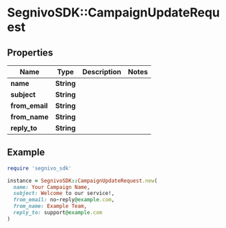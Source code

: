 # SegnivoSDK::CampaignUpdateRequest

## Properties

| Name | Type | Description | Notes |
| ---- | ---- | ----------- | ----- |
| **name** | **String** |  |  |
| **subject** | **String** |  |  |
| **from_email** | **String** |  |  |
| **from_name** | **String** |  |  |
| **reply_to** | **String** |  |  |

## Example

```ruby
require 'segnivo_sdk'

instance = SegnivoSDK::CampaignUpdateRequest.new(
  name: Your Campaign Name,
  subject: Welcome to our service!,
  from_email: no-reply@example.com,
  from_name: Example Team,
  reply_to: support@example.com
)
```

